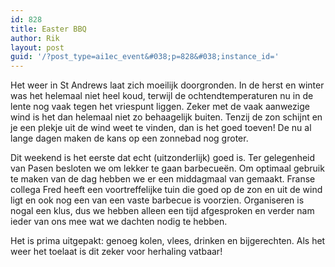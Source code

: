 ```yaml
---
id: 828
title: Easter BBQ
author: Rik
layout: post
guid: '/?post_type=ai1ec_event&#038;p=828&#038;instance_id='
---
```

Het weer in St Andrews laat zich moeilijk doorgronden. In de herst en winter was het helemaal niet heel koud, terwijl de ochtendtemperaturen nu in de lente nog vaak tegen het vriespunt liggen. Zeker met de vaak aanwezige wind is het dan helemaal niet zo behaagelijk buiten. Tenzij de zon schijnt en je een plekje uit de wind weet te vinden, dan is het goed toeven! De nu al lange dagen maken de kans op een zonnebad nog groter.

Dit weekend is het eerste dat echt (uitzonderlijk) goed is. Ter gelegenheid van Pasen besloten we om lekker te gaan barbecueën. Om optimaal gebruik te maken van de dag hebben we er een middagmaal van gemaakt. Franse collega Fred heeft een voortreffelijke tuin die goed op de zon en uit de wind ligt en ook nog een van een vaste barbecue is voorzien. Organiseren is nogal een klus, dus we hebben alleen een tijd afgesproken en verder nam ieder van ons mee wat we dachten nodig te hebben.

Het is prima uitgepakt: genoeg kolen, vlees, drinken en bijgerechten. Als het weer het toelaat is dit zeker voor herhaling vatbaar!